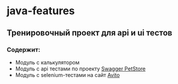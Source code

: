 # java-features
## Тренировочный проект для api и ui тестов
### Содержит:
+ Модуль с калькулятором
+ Модуль с api тестами по проекту [Swagger PetStore](https://petstore.swagger.io/#/store)
+ Модуль с selenium-тестами на сайт [Avito](https://www.avito.ru/penza/transport?cd=1)
